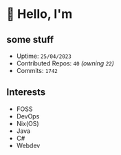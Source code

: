 # 👋 Hello, I'm 

## some stuff

- Uptime: `25/04/2023`
- Contributed Repos: `40` *(owning `22`)*
- Commits: `1742`

## Interests

- FOSS
- DevOps
- Nix(OS)
- Java
- C#
- Webdev
